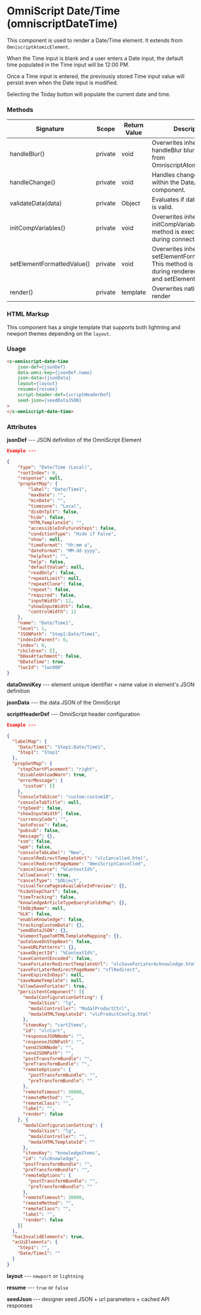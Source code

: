 # OmniScript Date/Time (omniscriptDateTime)

This component is used to render a Date/Time element. It extends from `OmniscriptAtomicElement`.

When the Time input is blank and a user enters a Date input, the default time populated in the Time input will be 12:00 PM.

Once a Time input is entered, the previously stored Time input value will persist even when the Date input is modified.  

Selecting the Today button will populate the current date and time.

### Methods

| Signature                  | Scope   | Return Value | Description                                                  |
| -------------------------- | ------- | ------------ | ------------------------------------------------------------ |
| handleBlur()               | private | void         | Overwrites inherited handleBlur blur handler from OmniscriptAtomicElement. |
| handleChange()             | private | void         | Handles changes made within the Date/Time component.         |
| validateData(data)         | private | Object       | Evaluates if date/time data is valid.                        |
| initCompVariables()        | private | void         | Overwrites inherited initCompVariables. This method is executed once during connectedCallback. |
| setElementFormattedValue() | private | void         | Overwrites inherited setElementFormattedValue. This method is executed during renderedCallback and setElementValue. |
| render()            | private | template     | Overwrites native LWC render                                 |

### HTML Markup

This component has a single template that supports both lightning and newport themes depending on the `layout`.

### Usage

```html
<c-omniscript-date-time
    json-def={jsonDef}
    data-omni-key={jsonDef.name}
    json-data={jsonData}
    layout={layout}
    resume={resume}
    script-header-def={scriptHeaderDef}
    seed-json={seedDataJSON}
>
</c-omniscript-date-time>
```


### Attributes

**jsonDef** --- JSON definition of the OmniScript Element

```json
Example ---

{
    "type": "Date/Time (Local)",
    "rootIndex": 0,
    "response": null,
    "propSetMap": {
        "label": "Date/Time1",
        "maxDate": "",
        "minDate": "",
        "timezone": "Local",
        "disOnTplt": false,
        "hide": false,
        "HTMLTemplateId": "",
        "accessibleInFutureSteps": false,
        "conditionType": "Hide if False",
        "show": null,
        "timeFormat": "hh:mm a",
        "dateFormat": "MM-dd-yyyy",
        "helpText": "",
        "help": false,
        "defaultValue": null,
        "readOnly": false,
        "repeatLimit": null,
        "repeatClone": false,
        "repeat": false,
        "required": false,
        "inputWidth": 12,
        "showInputWidth": false,
        "controlWidth": 12
    },
    "name": "Date/Time1",
    "level": 1,
    "JSONPath": "Step1:Date/Time1",
    "indexInParent": 0,
    "index": 0,
    "children": [],
    "bHasAttachment": false,
    "bDateTime": true,
    "lwcId": "lwc000"
}
```

**dataOmniKey** --- element unique identifier = name value in element's JSON definition

**jsonData** --- the data JSON of the OmniScript

**scriptHeaderDef** --- OmniScript header configuration

```json
Example ---

{
  "labelMap": {
    "Date/Time1": "Step1:Date/Time1",
    "Step1": "Step1"
  },
  "propSetMap": {
    "stepChartPlacement": "right",
    "disableUnloadWarn": true,
    "errorMessage": {
      "custom": []
    },
    "consoleTabIcon": "custom:custom18",
    "consoleTabTitle": null,
    "rtpSeed": false,
    "showInputWidth": false,
    "currencyCode": "",
    "autoFocus": false,
    "pubsub": false,
    "message": {},
    "ssm": false,
    "wpm": false,
    "consoleTabLabel": "New",
    "cancelRedirectTemplateUrl": "vlcCancelled.html",
    "cancelRedirectPageName": "OmniScriptCancelled",
    "cancelSource": "%ContextId%",
    "allowCancel": true,
    "cancelType": "SObject",
    "visualforcePagesAvailableInPreview": {},
    "hideStepChart": false,
    "timeTracking": false,
    "knowledgeArticleTypeQueryFieldsMap": {},
    "lkObjName": null,
    "bLK": false,
    "enableKnowledge": false,
    "trackingCustomData": {},
    "seedDataJSON": {},
    "elementTypeToHTMLTemplateMapping": {},
    "autoSaveOnStepNext": false,
    "saveURLPatterns": {},
    "saveObjectId": "%ContextId%",
    "saveContentEncoded": false,
    "saveForLaterRedirectTemplateUrl": "vlcSaveForLaterAcknowledge.html",
    "saveForLaterRedirectPageName": "sflRedirect",
    "saveExpireInDays": null,
    "saveNameTemplate": null,
    "allowSaveForLater": true,
    "persistentComponent": [{
      "modalConfigurationSetting": {
        "modalSize": "lg",
        "modalController": "ModalProductCtrl",
        "modalHTMLTemplateId": "vlcProductConfig.html"
      },
      "itemsKey": "cartItems",
      "id": "vlcCart",
      "responseJSONNode": "",
      "responseJSONPath": "",
      "sendJSONNode": "",
      "sendJSONPath": "",
      "postTransformBundle": "",
      "preTransformBundle": "",
      "remoteOptions": {
        "postTransformBundle": "",
        "preTransformBundle": ""
      },
      "remoteTimeout": 30000,
      "remoteMethod": "",
      "remoteClass": "",
      "label": "",
      "render": false
    }, {
      "modalConfigurationSetting": {
        "modalSize": "lg",
        "modalController": "",
        "modalHTMLTemplateId": ""
      },
      "itemsKey": "knowledgeItems",
      "id": "vlcKnowledge",
      "postTransformBundle": "",
      "preTransformBundle": "",
      "remoteOptions": {
        "postTransformBundle": "",
        "preTransformBundle": ""
      },
      "remoteTimeout": 30000,
      "remoteMethod": "",
      "remoteClass": "",
      "label": "",
      "render": false
    }]
  },
  "hasInvalidElements": true,
  "acUiElements": {
    "Step1": "",
    "Date/Time1": ""
  }
}
```

**layout** --- `newport` or `lightning`

**resume** --- `true` or `false`

**seedJson** --- designer seed JSON + url parameters + cached API responses